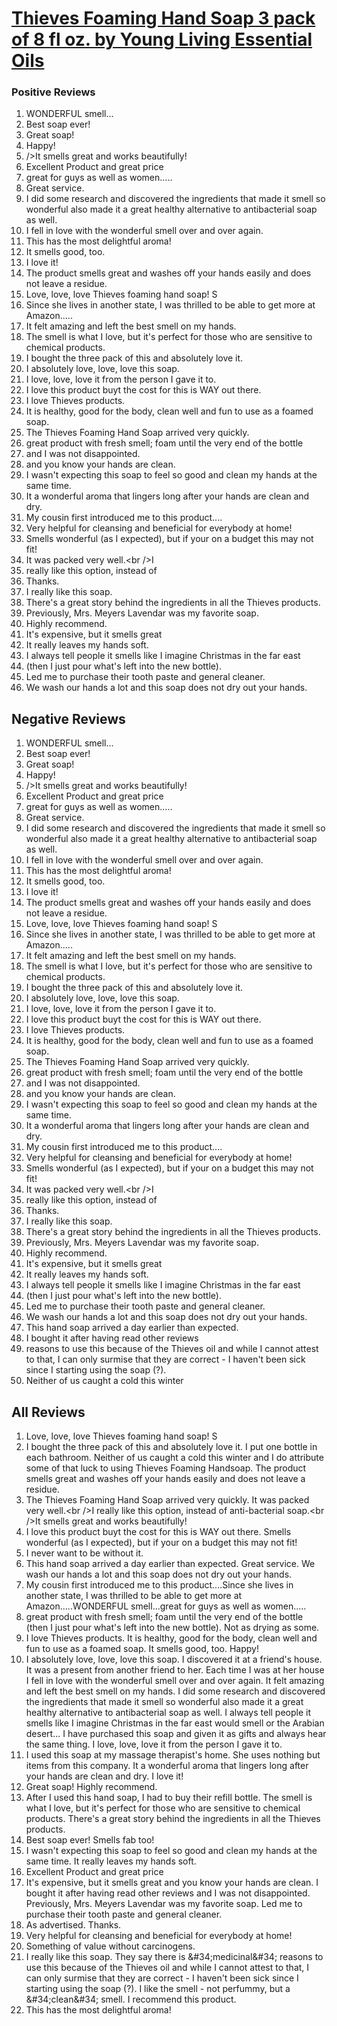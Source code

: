 # [Thieves Foaming Hand Soap 3 pack of 8 fl oz. by Young Living Essential Oils](https://products.checkmycream.com/products/Thieves-Foaming-Hand-Soap-3-pack-of-8-fl-oz.-by-Young-Living-Essential-Oils.html)

### Positive Reviews

<ol>
      <li>WONDERFUL smell...</li>
      <li>Best soap ever!</li>
      <li>Great soap!</li>
      <li>Happy!</li>
      <li>/&gt;It smells great and works beautifully!</li>
      <li>Excellent Product and great price</li>
      <li>great for guys as well as women.....</li>
      <li>Great service.</li>
      <li>I did some research and discovered the ingredients that made it smell so wonderful also made it a great healthy alternative to antibacterial soap as well.  </li>
      <li>I fell in love with the wonderful smell over and over again.  </li>
      <li>This has the most delightful aroma!</li>
      <li>It smells good, too.</li>
      <li>I love it!</li>
      <li>The product smells great and washes off your hands easily and does not leave a residue.</li>
      <li>Love, love, love Thieves foaming hand soap! S</li>
      <li>Since she lives in another state, I was thrilled to be able to get more at Amazon.....</li>
      <li>It felt amazing and left the best smell on my hands.</li>
      <li>The smell is what I love, but it&#x27;s perfect for those who are sensitive to chemical products.  </li>
      <li>I bought the three pack of this and absolutely love it.  </li>
      <li>I absolutely love, love, love this soap.  </li>
      <li>I love, love, love it from the person I gave it to.</li>
      <li>I love this product buyt the cost for this is WAY out there.</li>
      <li>I love Thieves products.</li>
      <li>It is healthy, good for the body, clean well and fun to use as a foamed soap.</li>
      <li>The Thieves Foaming Hand Soap arrived very quickly.</li>
      <li>great product with fresh smell; foam until the very end of the bottle</li>
      <li>and I was not disappointed.</li>
      <li>and you know your hands are clean.  </li>
      <li>I wasn&#x27;t expecting this soap to feel so good and clean my hands at the same time.</li>
      <li>It a wonderful aroma that lingers long after your hands are clean and dry.  </li>
      <li>My cousin first introduced me to this product....</li>
      <li>Very helpful for cleansing and beneficial for everybody at home!</li>
      <li>Smells wonderful (as I expected), but if your on a budget this may not fit!</li>
      <li>It was packed very well.&lt;br /&gt;I</li>
      <li>really like this option, instead of</li>
      <li>Thanks.</li>
      <li>I really like this soap.  </li>
      <li>There&#x27;s a great story behind the ingredients in all the Thieves products.</li>
      <li>Previously, Mrs. Meyers Lavendar was my favorite soap.  </li>
      <li>Highly recommend.</li>
      <li>It&#x27;s expensive, but it smells great</li>
      <li>It really leaves my hands soft.</li>
      <li>I always tell people it smells like I imagine Christmas in the far east</li>
      <li>(then I just pour what&#x27;s left into the new bottle).  </li>
      <li>Led me to purchase their tooth paste and general cleaner.</li>
      <li>We wash our hands a lot and this soap does not dry out your hands.</li>
</ol>


<h2>Negative Reviews</h2>
<ol>
<li> WONDERFUL smell...</li>
<li> Best soap ever!</li>
<li> Great soap!</li>
<li> Happy!</li>
<li> /&gt;It smells great and works beautifully!</li>
<li> Excellent Product and great price</li>
<li> great for guys as well as women.....</li>
<li> Great service.</li>
<li> I did some research and discovered the ingredients that made it smell so wonderful also made it a great healthy alternative to antibacterial soap as well.  </li>
<li> I fell in love with the wonderful smell over and over again.  </li>
<li> This has the most delightful aroma!</li>
<li> It smells good, too.</li>
<li> I love it!</li>
<li> The product smells great and washes off your hands easily and does not leave a residue.</li>
<li> Love, love, love Thieves foaming hand soap! S</li>
<li> Since she lives in another state, I was thrilled to be able to get more at Amazon.....</li>
<li> It felt amazing and left the best smell on my hands.</li>
<li> The smell is what I love, but it&#x27;s perfect for those who are sensitive to chemical products.  </li>
<li> I bought the three pack of this and absolutely love it.  </li>
<li> I absolutely love, love, love this soap.  </li>
<li> I love, love, love it from the person I gave it to.</li>
<li> I love this product buyt the cost for this is WAY out there.</li>
<li> I love Thieves products.</li>
<li> It is healthy, good for the body, clean well and fun to use as a foamed soap.</li>
<li> The Thieves Foaming Hand Soap arrived very quickly.</li>
<li> great product with fresh smell; foam until the very end of the bottle</li>
<li> and I was not disappointed.</li>
<li> and you know your hands are clean.  </li>
<li> I wasn&#x27;t expecting this soap to feel so good and clean my hands at the same time.</li>
<li> It a wonderful aroma that lingers long after your hands are clean and dry.  </li>
<li> My cousin first introduced me to this product....</li>
<li> Very helpful for cleansing and beneficial for everybody at home!</li>
<li> Smells wonderful (as I expected), but if your on a budget this may not fit!</li>
<li> It was packed very well.&lt;br /&gt;I</li>
<li> really like this option, instead of</li>
<li> Thanks.</li>
<li> I really like this soap.  </li>
<li> There&#x27;s a great story behind the ingredients in all the Thieves products.</li>
<li> Previously, Mrs. Meyers Lavendar was my favorite soap.  </li>
<li> Highly recommend.</li>
<li> It&#x27;s expensive, but it smells great</li>
<li> It really leaves my hands soft.</li>
<li> I always tell people it smells like I imagine Christmas in the far east</li>
<li> (then I just pour what&#x27;s left into the new bottle).  </li>
<li> Led me to purchase their tooth paste and general cleaner.</li>
<li> We wash our hands a lot and this soap does not dry out your hands.</li>
<li> This hand soap arrived a day earlier than expected.</li>
<li> I bought it after having read other reviews</li>
<li> reasons to use this because of the Thieves oil and while I cannot attest to that, I can only surmise that they are correct - I haven&#x27;t been sick since I starting using the soap (?).  </li>
<li> Neither of us caught a cold this winter</li>
</ol>

<h2>All Reviews</h2>

<ol>
    <li> Love, love, love Thieves foaming hand soap! S</li>
    <li> I bought the three pack of this and absolutely love it.  I put one bottle in each bathroom.  Neither of us caught a cold this winter and I do attribute some of that luck to using Thieves Foaming Handsoap. The product smells great and washes off your hands easily and does not leave a residue.</li>
    <li> The Thieves Foaming Hand Soap arrived very quickly. It was packed very well.&lt;br /&gt;I really like this option, instead of anti-bacterial soap.&lt;br /&gt;It smells great and works beautifully!</li>
    <li> I love this product buyt the cost for this is WAY out there. Smells wonderful (as I expected), but if your on a budget this may not fit!</li>
    <li> I never want to be without it.</li>
    <li> This hand soap arrived a day earlier than expected. Great service. We wash our hands a lot and this soap does not dry out your hands.</li>
    <li> My cousin first introduced me to this product....Since she lives in another state, I was thrilled to be able to get more at Amazon.....WONDERFUL smell...great for guys as well as women.....</li>
    <li> great product with fresh smell; foam until the very end of the bottle (then I just pour what&#x27;s left into the new bottle).  Not as drying as some.</li>
    <li> I love Thieves products. It is healthy, good for the body, clean well and fun to use as a foamed soap. It smells good, too. Happy!</li>
    <li> I absolutely love, love, love this soap.  I discovered it at a friend&#x27;s house.  It was a present from another friend to her.  Each time I was at her house I fell in love with the wonderful smell over and over again.  It felt amazing and left the best smell on my hands. I did some research and discovered the ingredients that made it smell so wonderful also made it a great healthy alternative to antibacterial soap as well.  I always tell people it smells like I imagine Christmas in the far east would smell or the Arabian desert...  I have purchased this soap and given it as gifts and always hear the same thing.  I love, love, love it from the person I gave it to.</li>
    <li> I used this soap at my massage therapist&#x27;s home. She uses nothing but items from this company.  It a wonderful aroma that lingers long after your hands are clean and dry.  I love it!</li>
    <li> Great soap! Highly recommend.</li>
    <li> After I used this hand soap, I had to buy their refill bottle.  The smell is what I love, but it&#x27;s perfect for those who are sensitive to chemical products.  There&#x27;s a great story behind the ingredients in all the Thieves products.</li>
    <li> Best soap ever! Smells fab too!</li>
    <li> I wasn&#x27;t expecting this soap to feel so good and clean my hands at the same time. It really leaves my hands soft.</li>
    <li> Excellent Product and great price</li>
    <li> It&#x27;s expensive, but it smells great and you know your hands are clean.  I bought it after having read other reviews and I was not disappointed. Previously, Mrs. Meyers Lavendar was my favorite soap.  Led me to purchase their tooth paste and general cleaner.</li>
    <li> As advertised.  Thanks.</li>
    <li> Very helpful for cleansing and beneficial for everybody at home!</li>
    <li> Something of value without carcinogens.</li>
    <li> I really like this soap.  They say there is &amp;#34;medicinal&amp;#34; reasons to use this because of the Thieves oil and while I cannot attest to that, I can only surmise that they are correct - I haven&#x27;t been sick since I starting using the soap (?).  I like the smell - not perfummy, but a &amp;#34;clean&amp;#34; smell.  I recommend this product.</li>
    <li> This has the most delightful aroma!</li>
</ol>




